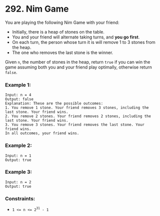 # 292. Nim Game
You are playing the following Nim Game with your friend:

 - Initially, there is a heap of stones on the table.
 - You and your friend will alternate taking turns, and **you go first**.
 - On each turn, the person whose turn it is will remove 1 to 3 stones from the heap.
 - The one who removes the last stone is the winner.

Given ```n```, the number of stones in the heap, return ```true``` if you can win the game assuming both you and your friend play optimally, otherwise return ```false```.

### Example 1:
```
Input: n = 4
Output: false
Explanation: These are the possible outcomes:
1. You remove 1 stone. Your friend removes 3 stones, including the last stone. Your friend wins.
2. You remove 2 stones. Your friend removes 2 stones, including the last stone. Your friend wins.
3. You remove 3 stones. Your friend removes the last stone. Your friend wins.
In all outcomes, your friend wins.
```

### Example 2:
```
Input: n = 1
Output: true
```

### Example 3:
```
Input: n = 2
Output: true
```

### Constraints:
 - ```1 <= n <= 2```<sup>```31```</sup>``` - 1```
